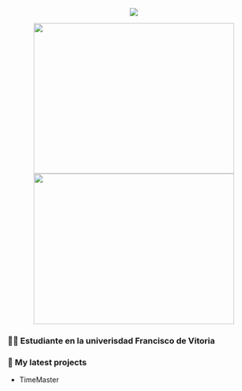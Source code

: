 <p align="center"><a href=".">
  <img align="center" src="https://github-readme-stats.vercel.app/api?username=Cachaza&show_icons=true&theme=tokyonight" />
</a></p>

<p align="center"><a href="https://wakatime.com/@Cachaza">
  <img align="center" width="400" height="300" src="https://wakatime.com/share/@Cachaza/92fd98aa-ae1d-4c8f-b875-79a30e4b3e0e.svg" />
</a>
<a href="https://wakatime.com/@Cachaza">
  <img align="center" width="400" height="300" src="https://wakatime.com/share/@Cachaza/441b4f9d-fe73-459b-b8b7-0bc514c67e5e.svg" />
</a></p>



### 👨‍🎓 Estudiante en la univerisdad Francisco de Vitoria


### 🌱 My latest projects
- TimeMaster
